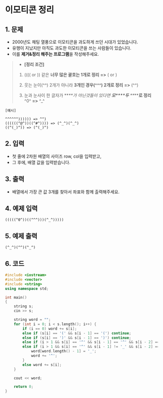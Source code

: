 # 이모티콘 정리

## 1. 문제

- 2000년도 채팅 열풍으로 이모티콘을 과도하게 쓰던 시대가 있었습니다.
- 유행이 지났지만 아직도 과도한 이모티콘을 쓰는 사람들이 있습니다.
- 이를 **제거&정리 해주는 프로그램**을 작성해주세요.

> - **[정리 조건]**
>
> 1. (((( or )) 같은 **너무 많은 괄호는 1개로 정리**  **=>**  (  or  )
>
> 2. 웃는 눈이(^^) 2개가 아니라 **3개인 경우(^^^) 2개로 정리**  **=>**  (^^)
>
> 3. 눈과 눈사이 한 글자가 **_**가 아닌것들이 있다면 **모****두** **_****로 정리**  ^0^  **=>**  ^_^  

```
[예시]

^^^^^^)))))) => ^^)
((((((^@^))((^#^)))) => (^_^)(^_^)
((^(_)^)) => (^(_)^)
```

## 2. 입력

- 첫 줄에 2차원 배열의 사이즈 row, col을 입력받고,
- 그 후에, 배열 값을 입력받습니다.

## 3. 출력
- 배열에서 가장 큰 값 3개를 찾아서 좌표와 함께 출력해주세요.

## 4. 예제 입력
```
(((((^0^))((^^^)))(^_^)))))
```

## 5. 예제 출력
```
(^_^)(^^)(^_^)
```

## 6. 코드
```c++
#include <iostream>
#include <vector>
#include <string>
using namespace std;

int main()
{
	string s;
	cin >> s;

	string word = "";
	for (int i = 0; i < s.length(); i++) {
		if (i == 0) word += s[i];
		else if (s[i] == '(' && s[i - 1] == '(') continue;
		else if (s[i] == ')' && s[i - 1] == ')') continue;
		else if (i > 1 && s[i] == '^' && s[i - 1] == '^' && s[i - 2] == '^') continue;
		else if (i > 1 && s[i] == '^' && s[i - 1] != '_' && s[i - 2] == '^') {
			word[word.length() - 1] = '_';
			word += '^';
		}
		else word += s[i];
	}

	cout << word;

	return 0;
}
```
